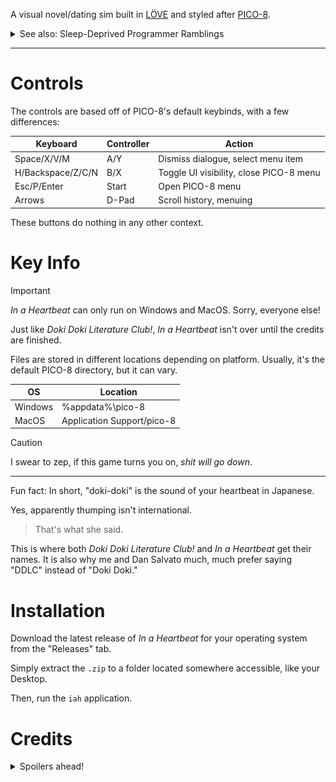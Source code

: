 A visual novel/dating sim built in [LÖVE](https://love2d.org/) and styled after [PICO-8](https://www.lexaloffle.com/pico-8.php).

<details>
  <summary>See also: Sleep-Deprived Programmer Ramblings</summary>
  
  > TLDR: *In a Heartbeat* literally became too big for PICO-8, so I moved it into another game engine.

  *In a Heartbeat* actually runs in [LÖVE](https://love2d.org/), "an awesome 2D game framework for Lua."
  > Lua is the same programming language that PICO-8 and Roblox Studio use for code.
  It's also the programming language that I'm the most familiar with.
  
  This is due to the fact that PICO-8 cartridges, among other limitations, have a fixed character limit of 65,535.
  This also includes shared files that are copied into the cartridge on launch.
  
  In pre-LÖVE *In a Heartbeat*, one of these shared files was `images.lua`. It contained all of the game's backgrounds and portraits.
  The thing is, those images were all stored as giant strings of text averaging at 1,300 characters each.
  Having **34** of these "image strings" ended up using over *half* of the character limit.
  
  
  So imagine my face when I booted the cartridge and PICO-8 told me that I couldn't `#INCLUDE` `renp8.lua` because I was over the character limit...
  
  Now, there exists a tool called [Shrinko8](https://github.com/thisismypassport/shrinko8/) that can take a PICO-8 cartridge and strip away as many unnecessary characters as possible.
  
  So I gave it *In a Heartbeat*....
  
  ![A screenshot of text in the Minecraft Five font reading "Error: cart takes too much compressed space!"](docs/shrinko_error.png)
  
  Yeah...
  
  So I went looking for ways to get around the character limit.
  
  Enter [PICOLOVE](https://github.com/picolove/picolove), "an implementation of PICO-8's API in LÖVE."
  
  It... kinda worked.
  It's a bit janky, it's missing some crucial PICO-8 commands, and worst of all, it requires LÖVE **0.10.2**.
  For context, the latest release is **11.5**.
  
  So I scrapped it, and decided to "recreate" PICO-8 in LÖVE.
  
  > This will make a bit more sense after you beat the game.
  
  Canonically, *In a Heartbeat* runs in PICO-8. Again, the only reason it doesn't is because of the stupid character limit, and *In a Heartbeat* could *theoretically* run in PICO-8 just fine.
  I'm just too lazy to find out how to trim it down.
  
  Besides, doing it in LÖVE made programming, debugging, and editing 1,000,000x easier.
  
  ---
  As a side note, before I dropped PICOLOVE, I was adding in the missing functions.
  While testing, I learned that LÖVE **really** hates any strings that contain "%" at all.
  
  And, image strings contain plenty of those.
  So, I also dropped image strings, in favor of `.png` files.
  
  This not only solved the random crashes, but also allowed me to use *Doki Doki Literature Club!*-style portraits.
  
  That is, *Doki Doki Literature Club!* stores portraits as a left half, a right half, and a head.
  
  ![A screenshot of a folder in File Explorer, in the Mojangles font, showing Sayori's portraits being stored in segments.](docs/ddlc_portraits.png)
  
  And, to make my life **way** easier, [DDLC-LOVE](https://github.com/LukeZGD/DDLC-LOVE/), a remake of *Doki Doki Literature Club!* in LÖVE, already did the drawing for me.
  In fact, it's basically a perfect visual novel engine, coded in a language that I'm **extremely** fluent in.
  So I stole it.

  As in, I took the game's code, removed all of the *Doki Doki Literature Club!*-specific bits, and added in some *In a Heartbeat*-specific bits.
  
  So technically, *In a Heartbeat* is a *Doki Doki Literature Club!* mod. Only, it's coded in Lua instead of Ren'Py.
  > I really should've gone with Ren'Py from the start...
  
</details>

---

# Controls

The controls are based off of PICO-8's default keybinds, with a few differences:

Keyboard          | Controller | Action
------------------|------------|----------------------------------------
Space/X/V/M       | A/Y        | Dismiss dialogue, select menu item
H/Backspace/Z/C/N | B/X        | Toggle UI visibility, close PICO-8 menu
Esc/P/Enter       | Start      | Open PICO-8 menu
Arrows            | D-Pad      | Scroll history, menuing

These buttons do nothing in any other context.

<!-- > [!IMPORTANT]
> Playing on Android requires connecting a controller via Bluetooth or USB.
> *In a Heartbeat* does **not** have touchscreen support. -->

# Key Info

> [!IMPORTANT]
> *In a Heartbeat* can only run on Windows and MacOS. Sorry, everyone else!
<!-- > *In a Heartbeat* can only run on Windows, MacOS, Android, and 3DS. Sorry, Linux and iOS users! -->

Just like *Doki Doki Literature Club!*, *In a Heartbeat* isn't over until the credits are finished.

Files are stored in different locations depending on platform.
Usually, it's the default PICO-8 directory, but it can vary.

OS      | Location
--------|---------------------------
Windows | %appdata%\pico-8
MacOS   | Application Support/pico-8

> [!CAUTION]
> I swear to zep, if this game turns you on, *shit will go down*.

---
Fun fact: In short, "doki-doki" is the sound of your heartbeat in Japanese.

Yes, apparently thumping isn't international.
> That's what she said.

This is where both *Doki Doki Literature Club!* and *In a Heartbeat* get their names.
It is also why me and Dan Salvato much, much prefer saying "DDLC" instead of "Doki Doki."

# Installation
<!-- ## Windows/MacOS -->
Download the latest release of *In a Heartbeat* for your operating system from the "Releases" tab.

Simply extract the `.zip` to a folder located somewhere accessible, like your Desktop.
  
Then, run the `iah` application.
<!-- ## Android
### Coming soon!
Download `iah.apk` from the "Releases" tab.

Run it to install the game as an app.

> [!IMPORTANT]
> As *In a Heartbeat* is not from Google Play, you may need to grant permission for the `.apk` to install.
## 3DS
### Coming soon!
> [!IMPORTANT]
> Installing *In a Heartbeat* on a 3DS requires Luma3DS. For more information, visit [3DS Hacks Guide](https://3ds.hacks.guide).

Scan this QR code using FBI's "Remote Install":

Alternatively, you can download `iah.cia` from the "Releases" tab and transfer it to your SD card. -->

# Credits
<details> <summary>Spoilers ahead!</summary>

Role           | People
---------------|-------------------------------------------------------------------------
Writing        | imaiden_B, Hyruliam
Art            | imaiden_B, Luka
Music          | imaiden_B, Liquidream, C418, Junichi Masuda, Jonathan Coulton
Special Thanks | ItzOof, RedLookingSus, zep, AetherDrawzs, LukeZGD, Team Salvato, Spencer
</details>
